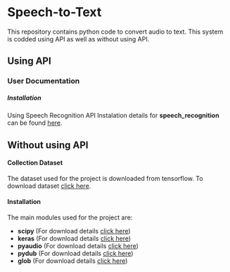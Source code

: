 # Speech-to-Text
This repository contains python code to convert audio to text. This system is codded using API as well as without using API. 
## Using API
### User Documentation
##### Installation
Using Speech Recognition API
Instalation details for **speech_recognition** can be found [here](https://pypi.org/project/SpeechRecognition/).
## Without using API
#### Collection Dataset
The dataset used for the project is downloaded from tensorflow. To download dataset [click here](https://storage.cloud.google.com/download.tensorflow.org/data/speech_commands_v0.02.tar.gz).
#### Installation
The main modules used for the project are: 
* **scipy** (For download details [click here](https://www.scipy.org/install.html))
* **keras** (For download details [click here](https://keras.io/#installation))
* **pyaudio** (For download details [click here](https://pypi.org/project/PyAudio/))
* **pydub** (For download details [click here](https://pypi.org/project/pydub/))
* **glob** (For download details [click here](https://pypi.org/project/glob2/))

